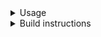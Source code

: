 <details>
<summary>Usage</summary>

``` shell
docker run -ti -v /rti-01/ngaddis:/rti-01/ngaddis -e wf_arguments=/rti-01/ngaddis/data/temp/ancestry/ancestry_pipeline_args.json --rm biocloud_docker_tools/ancestry_pipeline:v1.0
```
</details>


<details>
<summary>Build instructions</summary>

``` shell
cd biocloud_docker_tools/ancestry_pipeline/v1.0

# Create Dockerfile from template
perl make_dockerfile.pl

# Local build
docker build . -t biocloud_docker_tools/ancestry_pipeline:v1.0

```
</details>
